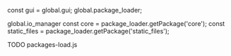 const gui = global.gui;
global.package_loader;

global.io_manager
const core = package_loader.getPackage('core');
const static_files = package_loader.getPackage('static_files');


TODO packages-load.js
